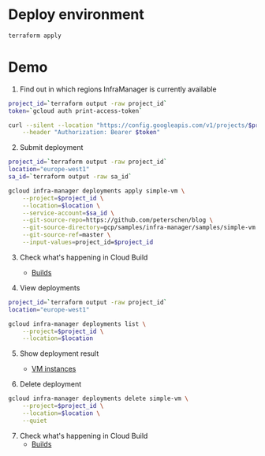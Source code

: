 # Deploy environment
```sh
terraform apply
```

# Demo

1. Find out in which regions InfraManager is currently available

```sh
project_id=`terraform output -raw project_id`
token=`gcloud auth print-access-token`

curl --silent --location "https://config.googleapis.com/v1/projects/$project_id/locations" \
    --header "Authorization: Bearer $token"
```

2. Submit deployment

```sh
project_id=`terraform output -raw project_id`
location="europe-west1"
sa_id=`terraform output -raw sa_id`

gcloud infra-manager deployments apply simple-vm \
    --project=$project_id \
    --location=$location \
    --service-account=$sa_id \
    --git-source-repo=https://github.com/peterschen/blog \
    --git-source-directory=gcp/samples/infra-manager/samples/simple-vm \
    --git-source-ref=master \
    --input-values=project_id=$project_id
```

3. Check what's happening in Cloud Build
    * [Builds][builds]

4. View deployments

```sh
project_id=`terraform output -raw project_id`
location="europe-west1"

gcloud infra-manager deployments list \
    --project=$project_id \
    --location=$location
```

5. Show deployment result
     * [VM instances][instances]

6. Delete deployment

```sh
gcloud infra-manager deployments delete simple-vm \
    --project=$project_id \
    --location=$location \
    --quiet
```

7. Check what's happening in Cloud Build
    * [Builds][builds]

[builds]: https://console.cloud.google.com/cloud-build/builds;region=europe-west1
[instances]: https://console.cloud.google.com/compute/instances